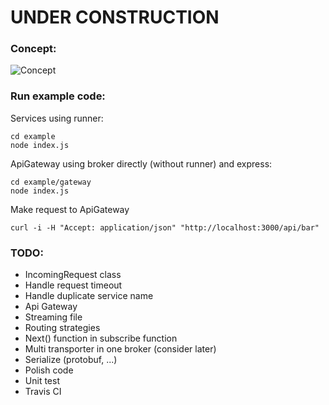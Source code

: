 # UNDER CONSTRUCTION

### Concept:
![Concept](https://i.imgur.com/U2NWxd5.jpg)

### Run example code:
Services using runner:
```
cd example
node index.js
```

ApiGateway using broker directly (without runner) and express:
```
cd example/gateway
node index.js
```

Make request to ApiGateway
```
curl -i -H "Accept: application/json" "http://localhost:3000/api/bar" 
```

### TODO:
- IncomingRequest class
- Handle request timeout
- Handle duplicate service name
- Api Gateway
- Streaming file
- Routing strategies
- Next() function in subscribe function
- Multi transporter in one broker (consider later)
- Serialize (protobuf, ...)
- Polish code
- Unit test
- Travis CI
